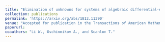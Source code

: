 ```yaml
---
title: "Elimination of unknowns for systems of algebraic differential-difference equations"
collection: publications
permalink: 'https://arxiv.org/abs/1812.11390'
venue: "Accepted for publication in the Transactions of American Mathematical Society"
paperurl:
coauthors: "Li W., Ovchinnikov A., and Scanlon T."
---
```



